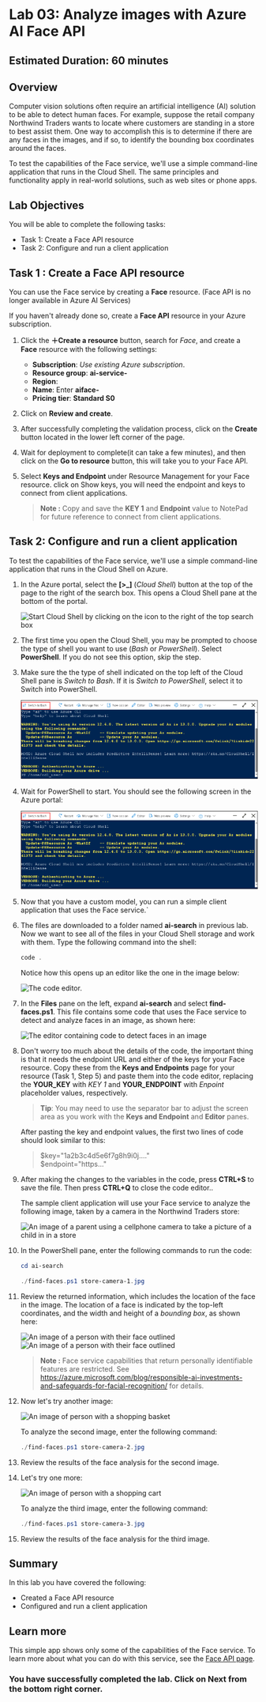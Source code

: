 # Lab 03: Analyze images with Azure AI Face API

## Estimated Duration: 60 minutes

## Overview

Computer vision solutions often require an artificial intelligence (AI) solution to be able to detect human faces. For example, suppose the retail company Northwind Traders wants to locate where customers are standing in a store to best assist them. One way to accomplish this is to determine if there are any faces in the images, and if so, to identify the bounding box coordinates around the faces.

To test the capabilities of the Face service, we'll use a simple command-line application that runs in the Cloud Shell. The same principles and functionality apply in real-world solutions, such as web sites or phone apps.

## Lab Objectives

You will be able to complete the following tasks:

  - Task 1: Create a Face API resource
  - Task 2: Configure and run a client application

## Task 1 : Create a Face API resource

You can use the Face service by creating a **Face** resource. (Face API is no longer available in Azure AI Services)

If you haven't already done so, create a **Face API** resource in your Azure subscription.

1. Click the **&#65291;Create a resource** button, search for *Face*, and create a **Face** resource with the following settings:
    - **Subscription**: *Use existing Azure subscription*.
    - **Resource group**: **ai-service-<inject key="DeploymentID" enableCopy="false"/>**
    - **Region**:  **<inject key="Region" enableCopy="false"/>**
    - **Name**: Enter **aiface-<inject key="DeploymentID" enableCopy="false"/>**
    - **Pricing tier**: **Standard S0**

1.  Click on **Review and create**.
   
1. After successfully completing the validation process, click on the **Create** button located in the lower left corner of the page.
   
1. Wait for deployment to complete(it can take a few minutes), and then click on the **Go to resource** button, this will take you to your Face API.

1. Select **Keys and Endpoint** under Resource Management for your Face resource. click on Show keys, you will need the endpoint and keys to connect from client applications.

      >**Note :** 
      > Copy and save the **KEY 1** and **Endpoint** value to NotePad for future reference to connect from client applications. 


## Task 2: Configure and run a client application

To test the capabilities of the Face service, we'll use a simple command-line application that runs in the Cloud Shell on Azure. 

1. In the Azure portal, select the **[>_]** (*Cloud Shell*) button at the top of the page to the right of the search box. This opens a Cloud Shell pane at the bottom of the portal. 

    ![Start Cloud Shell by clicking on the icon to the right of the top search box](../media/create-face-solutions/ai900_03c-1.png)

1. The first time you open the Cloud Shell, you may be prompted to choose the type of shell you want to use (*Bash* or *PowerShell*). Select **PowerShell**. If you do not see this option, skip the step.      

1. Make sure the the type of shell indicated on the top left of the Cloud Shell pane is *Switch to Bash*. If it is *Switch to PowerShell*, select it to Switch into PowerShell.

    ![How to find the left hand drop down menu to switch to PowerShell](../media/analyze-images-computer-vision-service/azure-ai-search-lab1-3.png) 

1. Wait for PowerShell to start. You should see the following screen in the Azure portal:  

    ![How to find the left hand drop down menu to switch to PowerShell](../media/analyze-images-computer-vision-service/azure-ai-search-lab1-3.png)

1. Now that you have a custom model, you can run a simple client application that uses the Face service.`

1. The files are downloaded to a folder named **ai-search** in previous lab. Now we want to see all of the files in your Cloud Shell storage and work with them. Type the following command into the shell:

     ```PowerShell
    code .
    ```

    Notice how this opens up an editor like the one in the image below: 

    ![The code editor.](../media/create-face-solutions/ai900_03c-5.png) 

1. In the **Files** pane on the left, expand **ai-search** and select **find-faces.ps1**. This file contains some code that uses the Face service to detect and analyze faces in an image, as shown here:

    ![The editor containing code to detect faces in an image](../media/create-face-solutions/ai900_03c-6.png)

1. Don't worry too much about the details of the code, the important thing is that it needs the endpoint URL and either of the keys for your Face resource. Copy these from the **Keys and Endpoints** page for your resource (Task 1, Step 5) and paste them into the code editor, replacing the **YOUR_KEY** with *KEY 1* and **YOUR_ENDPOINT** with *Enpoint* placeholder values, respectively.

    > **Tip**: You may need to use the separator bar to adjust the screen area as you work with the **Keys and Endpoint** and **Editor** panes.

    After pasting the key and endpoint values, the first two lines of code should look similar to this:

    
    > $key="1a2b3c4d5e6f7g8h9i0j...."    
    > $endpoint="https..."
    

1. After making the changes to the variables in the code, press **CTRL+S** to save the file. Then press **CTRL+Q** to close the code editor..

    The sample client application will use your Face service to analyze the following image, taken by a camera in the Northwind Traders store:

    ![An image of a parent using a cellphone camera to take a picture of a child in in a store](../media/create-face-solutions/ai900_03c-7.jpg)

1. In the PowerShell pane, enter the following commands to run the code:

    ```PowerShell
    cd ai-search
    ```

     ```PowerShell
    ./find-faces.ps1 store-camera-1.jpg
    ```

1. Review the returned information, which includes the location of the face in the image. The location of a face is indicated by the top-left coordinates, and the width and height of a *bounding box*, as shown here:
    
    ![An image of a person with their face outlined](../media/create-face-solutions/ai900_03c-8.jpg)
    ![An image of a person with their face outlined](../media/resultai-9003c.png)
    >**Note :**
    >Face service capabilities that return personally identifiable features are restricted. See https://azure.microsoft.com/blog/responsible-ai-investments-and-safeguards-for-facial-recognition/ for details.

1. Now let's try another image:

    ![An image of person with a shopping basket](../media/create-face-solutions/ai900_03c-9.jpg)

    To analyze the second image, enter the following command:

    ```PowerShell
    ./find-faces.ps1 store-camera-2.jpg
    ```

1. Review the results of the face analysis for the second image.

1. Let's try one more:

    ![An image of person with a shopping cart](../media/create-face-solutions/ai900_03c-10.jpg)

    To analyze the third image, enter the following command:

    ```PowerShell
    ./find-faces.ps1 store-camera-3.jpg
    ```

1. Review the results of the face analysis for the third image.

## Summary

In this lab you have covered the following:
  
  - Created a Face API resource
  - Configured and run a client application

## Learn more

This simple app shows only some of the capabilities of the Face service. To learn more about what you can do with this service, see the [Face API page](https://learn.microsoft.com/en-us/azure/ai-services/computer-vision/overview-identity).

### You have successfully completed the lab. Click on Next from the bottom right corner.
